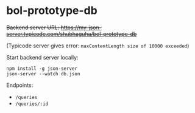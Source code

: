 # bol-prototype-db

~~Backend server URL: <https://my-json-server.typicode.com/shubhaguha/bol-prototype-db>~~

(Typicode server gives error: `maxContentLength size of 10000 exceeded`)

Start backend server locally:

```shell
npm install -g json-server
json-server --watch db.json
```

Endpoints:

- `/queries`
- `/queries/:id`
